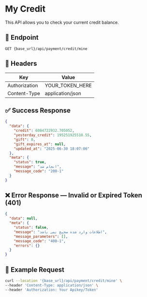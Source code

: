 # My Credit
This API allows you to check your current credit balance.

## 📍 Endpoint

```
GET {base_url}/api/payment/credit/mine
```

## 🧾 Headers

| Key | Value |
| --- | ----- |
| Authorization | YOUR_TOKEN_HERE |
| Content-Type | application/json |

## ✅ Success Response

```json
{
  "data": {
    "credit": 6084722932.705052,
    "yesterday_credit": 195251925510.55,
    "gift": 0,
    "gift_expires_at": null,
    "updated_at": "2025-06-30 18:07:06"
  },
  "meta": {
    "status": true,
    "message": "انجام شد",
    "message_code": "200-1"
  }
}
```

## ❌ Error Response — Invalid or Expired Token (401)

```json
{
  "data": null,
  "meta": {
    "status": false,
    "message": "اطلاعات وارد شده صحیح نمی باشد",
    "message_parameters": [],
    "message_code": "400-1",
    "errors": {}
  }
}
```

## 🧪 Example Request

```bash
curl --location '{base_url}/api/payment/credit/mine' \
--header 'Content-Type: application/json' \
--header 'Authorization: Your Apikey/Token' 
```
